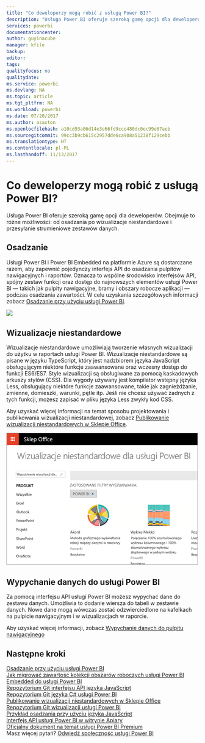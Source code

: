 ```yaml
---
title: "Co deweloperzy mogą robić z usługą Power BI?"
description: "Usługa Power BI oferuje szeroką gamę opcji dla deweloperów. Obejmuje to różne możliwości: od osadzania po wizualizacje niestandardowe i przesyłanie strumieniowe zestawów danych."
services: powerbi
documentationcenter: 
author: guyinacube
manager: kfile
backup: 
editor: 
tags: 
qualityfocus: no
qualitydate: 
ms.service: powerbi
ms.devlang: NA
ms.topic: article
ms.tgt_pltfrm: NA
ms.workload: powerbi
ms.date: 07/20/2017
ms.author: asaxton
ms.openlocfilehash: a10cd93a06d14e3e66fd9cce480dc0ec99e67aeb
ms.sourcegitcommit: 99cc3b9cb615c2957dde6ca908a51238f129cebb
ms.translationtype: HT
ms.contentlocale: pl-PL
ms.lasthandoff: 11/13/2017
---
```

# <a name="what-can-developers-do-with-power-bi"></a>Co deweloperzy mogą robić z usługą Power BI?
Usługa Power BI oferuje szeroką gamę opcji dla deweloperów. Obejmuje to różne możliwości: od osadzania po wizualizacje niestandardowe i przesyłanie strumieniowe zestawów danych.

## <a name="embedding"></a>Osadzanie
Usługi Power BI i Power BI Embedded na platformie Azure są dostarczane razem, aby zapewnić pojedynczy interfejs API do osadzania pulpitów nawigacyjnych i raportów. Oznacza to wspólne środowisko interfejsów API, spójny zestaw funkcji oraz dostęp do najnowszych elementów usługi Power BI — takich jak pulpity nawigacyjne, bramy i obszary robocze aplikacji — podczas osadzania zawartości. W celu uzyskania szczegółowych informacji zobacz [Osadzanie przy użyciu usługi Power BI](embedding.md).

![](media/what-can-you-do/powerbi-embed-sample.png)

## <a name="custom-visuals"></a>Wizualizacje niestandardowe
Wizualizacje niestandardowe umożliwiają tworzenie własnych wizualizacji do użytku w raportach usługi Power BI. Wizualizacje niestandardowe są pisane w języku TypeScript, który jest nadzbiorem języka JavaScript obsługującym niektóre funkcje zaawansowane oraz wczesny dostęp do funkcji ES6/ES7. Style wizualizacji są obsługiwane za pomocą kaskadowych arkuszy stylów (CSS). Dla wygody używany jest kompilator wstępny języka Less, obsługujący niektóre funkcje zaawansowane, takie jak zagnieżdżanie, zmienne, domieszki, warunki, pętle itp. Jeśli nie chcesz używać żadnych z tych funkcji, możesz zapisać w pliku języka Less zwykły kod CSS.

Aby uzyskać więcej informacji na temat sposobu projektowania i publikowania wizualizacji niestandardowej, zobacz [Publikowanie wizualizacji niestandardowych w Sklepie Office](office-store.md).

![](media/what-can-you-do/powerbi-custom-visual-store.png)

## <a name="push-data-into-power-bi"></a>Wypychanie danych do usługi Power BI
Za pomocą interfejsu API usługi Power BI możesz wypychać dane do zestawu danych. Umożliwia to dodanie wiersza do tabeli w zestawie danych. Nowe dane mogą wówczas zostać odzwierciedlone na kafelkach na pulpicie nawigacyjnym i w wizualizacjach w raporcie.

Aby uzyskać więcej informacji, zobacz [Wypychanie danych do pulpitu nawigacyjnego](walkthrough-push-data.md)

## <a name="next-steps"></a>Następne kroki
[Osadzanie przy użyciu usługi Power BI](embedding.md)  
[Jak migrować zawartość kolekcji obszarów roboczych usługi Power BI Embedded do usługi Power BI](migrate-from-powerbi-embedded.md)  
[Repozytorium Git interfejsu API języka JavaScript](https://github.com/Microsoft/PowerBI-JavaScript)  
[Repozytorium Git języka C# usługi Power BI](https://github.com/Microsoft/PowerBI-CSharp)  
[Publikowanie wizualizacji niestandardowych w Sklepie Office](office-store.md)  
[Repozytorium Git wizualizacji usługi Power BI](https://github.com/Microsoft/PowerBI-visuals)  
[Przykład osadzania przy użyciu języka JavaScript](https://microsoft.github.io/PowerBI-JavaScript/demo/)  
[Interfejs API usługi Power BI w witrynie Apiary](http://docs.powerbi.apiary.io/#)  
[Oficjalny dokument na temat usługi Power BI Premium](https://aka.ms/pbipremiumwhitepaper)  
Masz więcej pytań? [Odwiedź społeczność usługi Power BI](http://community.powerbi.com/)


